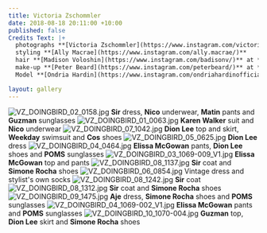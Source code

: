 ```yaml
---
title: Victoria Zschommler
date: 2018-08-18 20:11:00 +10:00
published: false
Credits Text: |+
  photographs **[Victoria Zschommler](https://www.instagram.com/victoriazschommler/)** at **[Art Box Black](https://www.instagram.com/artboxblack/)**
  styling **[Ally Macrae](https://www.instagram.com/ally.macrae/)**
  hair **[Madison Voloshin](https://www.instagram.com/badisonv/)** at **[Viviens Creative](https://www.instagram.com/vivienscreative/)**
  make-up **[Peter Beard](https://www.instagram.com/peterbeard/)** at **[The Artist Group](https://www.instagram.com/theartistgroup/)**
  Model **[Ondria Hardin](https://www.instagram.com/ondriahardinofficial/)** at **[Priscilla's](https://www.instagram.com/priscillasmodels/)**

layout: gallery
---
```


![VZ_DOINGBIRD_02_0158.jpg](/uploads/VZ_DOINGBIRD_02_0158.jpg)
**Sir** dress, **Nico** underwear, **Matin** pants and **Guzman** sunglasses
![VZ_DOINGBIRD_01_0063.jpg](/uploads/VZ_DOINGBIRD_01_0063.jpg)
**Karen Walker** suit and **Nico** underwear
![VZ_DOINGBIRD_07_1042.jpg](/uploads/VZ_DOINGBIRD_07_1042.jpg)
**Dion Lee** top and skirt, **Weekday** swimsuit and **Cos** shoes
![VZ_DOINGBIRD_05_0625.jpg](/uploads/VZ_DOINGBIRD_05_0625.jpg)
**Dion Lee** dress
![VZ_DOINGBIRD_04_0464.jpg](/uploads/VZ_DOINGBIRD_04_0464.jpg)
**Elissa McGowan** pants, **Dion Lee** shoes and **POMS** sunglasses
![VZ_DOINGBIRD_03_1069-009_V1.jpg](/uploads/VZ_DOINGBIRD_03_1069-009_V1.jpg)
**Elissa McGowan** top and pants
![VZ_DOINGBIRD_08_1137.jpg](/uploads/VZ_DOINGBIRD_08_1137.jpg)
**Sir** coat and **Simone Rocha** shoes
![VZ_DOINGBIRD_06_0854.jpg](/uploads/VZ_DOINGBIRD_06_0854.jpg)
Vintage dress and stylist's own socks
![VZ_DOINGBIRD_08_1242.jpg](/uploads/VZ_DOINGBIRD_08_1242.jpg)
**Sir** coat
![VZ_DOINGBIRD_08_1312.jpg](/uploads/VZ_DOINGBIRD_08_1312.jpg)
**Sir** coat and **Simone Rocha** shoes
![VZ_DOINGBIRD_09_1475.jpg](/uploads/VZ_DOINGBIRD_09_1475.jpg)
**Aje** dress, **Simone Rocha** shoes and **POMS** sunglasses
![VZ_DOINGBIRD_04_1069-002_V1.jpg](/uploads/VZ_DOINGBIRD_04_1069-002_V1.jpg)
**Elissa McGowan** pants and **POMS** sunglasses
![VZ_DOINGBIRD_10_1070-004.jpg](/uploads/VZ_DOINGBIRD_10_1070-004.jpg)
**Guzman** top, **Dion Lee** skirt and **Simone Rocha** shoes